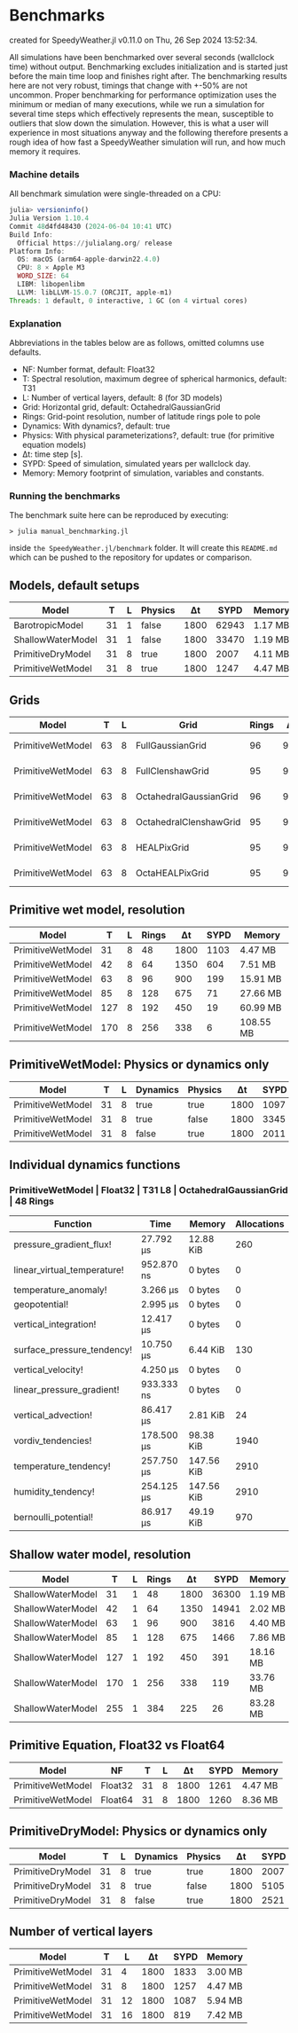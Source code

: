 # Benchmarks

created for SpeedyWeather.jl v0.11.0 on Thu, 26 Sep 2024 13:52:34. 

All simulations have been benchmarked over several seconds (wallclock time) without output. Benchmarking excludes initialization and is started just before the main time loop and finishes right after. The benchmarking results here are not very robust, timings that change with +-50% are not uncommon. Proper benchmarking for performance optimization uses the minimum or median of many executions, while we run a simulation for several time steps which effectively represents the mean, susceptible to outliers that slow down the simulation. However, this is what a user will experience in most situations anyway and the following therefore presents a rough idea of how fast a SpeedyWeather simulation will run, and how much memory it requires.

### Machine details

All benchmark simulation were single-threaded on a CPU:
```julia
julia> versioninfo()
Julia Version 1.10.4
Commit 48d4fd48430 (2024-06-04 10:41 UTC)
Build Info:
  Official https://julialang.org/ release
Platform Info:
  OS: macOS (arm64-apple-darwin22.4.0)
  CPU: 8 × Apple M3
  WORD_SIZE: 64
  LIBM: libopenlibm
  LLVM: libLLVM-15.0.7 (ORCJIT, apple-m1)
Threads: 1 default, 0 interactive, 1 GC (on 4 virtual cores)
```

### Explanation

Abbreviations in the tables below are as follows, omitted columns use defaults.
- NF: Number format, default: Float32
- T: Spectral resolution, maximum degree of spherical harmonics, default: T31
- L: Number of vertical layers, default: 8 (for 3D models)
- Grid: Horizontal grid, default: OctahedralGaussianGrid
- Rings: Grid-point resolution, number of latitude rings pole to pole
- Dynamics: With dynamics?, default: true
- Physics: With physical parameterizations?, default: true (for primitive equation models)
- Δt: time step [s].
- SYPD: Speed of simulation, simulated years per wallclock day.
- Memory: Memory footprint of simulation, variables and constants.

### Running the benchmarks

The benchmark suite here can be reproduced by executing:

```> julia manual_benchmarking.jl```

inside `the SpeedyWeather.jl/benchmark` folder. It will create this `README.md` which can be pushed to the repository for updates or comparison.
## Models, default setups

| Model | T | L | Physics | Δt | SYPD | Memory|
| - | - | - | - | - | - | - |
| BarotropicModel | 31 | 1 | false | 1800 | 62943 | 1.17 MB |
| ShallowWaterModel | 31 | 1 | false | 1800 | 33470 | 1.19 MB |
| PrimitiveDryModel | 31 | 8 | true | 1800 | 2007 | 4.11 MB |
| PrimitiveWetModel | 31 | 8 | true | 1800 | 1247 | 4.47 MB |

## Grids

| Model | T | L | Grid | Rings | Δt | SYPD | Memory|
| - | - | - | - | - | - | - | - |
| PrimitiveWetModel | 63 | 8 | FullGaussianGrid | 96 | 900 | 110 | 23.40 MB |
| PrimitiveWetModel | 63 | 8 | FullClenshawGrid | 95 | 900 | 139 | 23.19 MB |
| PrimitiveWetModel | 63 | 8 | OctahedralGaussianGrid | 96 | 900 | 198 | 15.91 MB |
| PrimitiveWetModel | 63 | 8 | OctahedralClenshawGrid | 95 | 900 | 184 | 15.68 MB |
| PrimitiveWetModel | 63 | 8 | HEALPixGrid | 95 | 900 | 201 | 11.86 MB |
| PrimitiveWetModel | 63 | 8 | OctaHEALPixGrid | 95 | 900 | 190 | 14.16 MB |

## Primitive wet model, resolution

| Model | T | L | Rings | Δt | SYPD | Memory|
| - | - | - | - | - | - | - |
| PrimitiveWetModel | 31 | 8 | 48 | 1800 | 1103 | 4.47 MB |
| PrimitiveWetModel | 42 | 8 | 64 | 1350 | 604 | 7.51 MB |
| PrimitiveWetModel | 63 | 8 | 96 | 900 | 199 | 15.91 MB |
| PrimitiveWetModel | 85 | 8 | 128 | 675 | 71 | 27.66 MB |
| PrimitiveWetModel | 127 | 8 | 192 | 450 | 19 | 60.99 MB |
| PrimitiveWetModel | 170 | 8 | 256 | 338 | 6 | 108.55 MB |

## PrimitiveWetModel: Physics or dynamics only

| Model | T | L | Dynamics | Physics | Δt | SYPD | Memory|
| - | - | - | - | - | - | - | - |
| PrimitiveWetModel | 31 | 8 | true | true | 1800 | 1097 | 4.47 MB |
| PrimitiveWetModel | 31 | 8 | true | false | 1800 | 3345 | 4.47 MB |
| PrimitiveWetModel | 31 | 8 | false | true | 1800 | 2011 | 4.47 MB |

## Individual dynamics functions


### PrimitiveWetModel | Float32 | T31 L8 | OctahedralGaussianGrid | 48 Rings

| Function | Time | Memory | Allocations |
| - | - | - | - |
| pressure_gradient_flux! | 27.792 μs| 12.88 KiB| 260 |
| linear_virtual_temperature! | 952.870 ns| 0 bytes| 0 |
| temperature_anomaly! | 3.266 μs| 0 bytes| 0 |
| geopotential! | 2.995 μs| 0 bytes| 0 |
| vertical_integration! | 12.417 μs| 0 bytes| 0 |
| surface_pressure_tendency! | 10.750 μs| 6.44 KiB| 130 |
| vertical_velocity! | 4.250 μs| 0 bytes| 0 |
| linear_pressure_gradient! | 933.333 ns| 0 bytes| 0 |
| vertical_advection! | 86.417 μs| 2.81 KiB| 24 |
| vordiv_tendencies! | 178.500 μs| 98.38 KiB| 1940 |
| temperature_tendency! | 257.750 μs| 147.56 KiB| 2910 |
| humidity_tendency! | 254.125 μs| 147.56 KiB| 2910 |
| bernoulli_potential! | 86.917 μs| 49.19 KiB| 970 |

## Shallow water model, resolution

| Model | T | L | Rings | Δt | SYPD | Memory|
| - | - | - | - | - | - | - |
| ShallowWaterModel | 31 | 1 | 48 | 1800 | 36300 | 1.19 MB |
| ShallowWaterModel | 42 | 1 | 64 | 1350 | 14941 | 2.02 MB |
| ShallowWaterModel | 63 | 1 | 96 | 900 | 3816 | 4.40 MB |
| ShallowWaterModel | 85 | 1 | 128 | 675 | 1466 | 7.86 MB |
| ShallowWaterModel | 127 | 1 | 192 | 450 | 391 | 18.16 MB |
| ShallowWaterModel | 170 | 1 | 256 | 338 | 119 | 33.76 MB |
| ShallowWaterModel | 255 | 1 | 384 | 225 | 26 | 83.28 MB |

## Primitive Equation, Float32 vs Float64

| Model | NF | T | L | Δt | SYPD | Memory|
| - | - | - | - | - | - | - |
| PrimitiveWetModel | Float32 | 31 | 8 | 1800 | 1261 | 4.47 MB |
| PrimitiveWetModel | Float64 | 31 | 8 | 1800 | 1260 | 8.36 MB |

## PrimitiveDryModel: Physics or dynamics only

| Model | T | L | Dynamics | Physics | Δt | SYPD | Memory|
| - | - | - | - | - | - | - | - |
| PrimitiveDryModel | 31 | 8 | true | true | 1800 | 2007 | 4.11 MB |
| PrimitiveDryModel | 31 | 8 | true | false | 1800 | 5105 | 4.11 MB |
| PrimitiveDryModel | 31 | 8 | false | true | 1800 | 2521 | 4.11 MB |

## Number of vertical layers

| Model | T | L | Δt | SYPD | Memory|
| - | - | - | - | - | - |
| PrimitiveWetModel | 31 | 4 | 1800 | 1833 | 3.00 MB |
| PrimitiveWetModel | 31 | 8 | 1800 | 1257 | 4.47 MB |
| PrimitiveWetModel | 31 | 12 | 1800 | 1087 | 5.94 MB |
| PrimitiveWetModel | 31 | 16 | 1800 | 819 | 7.42 MB |
